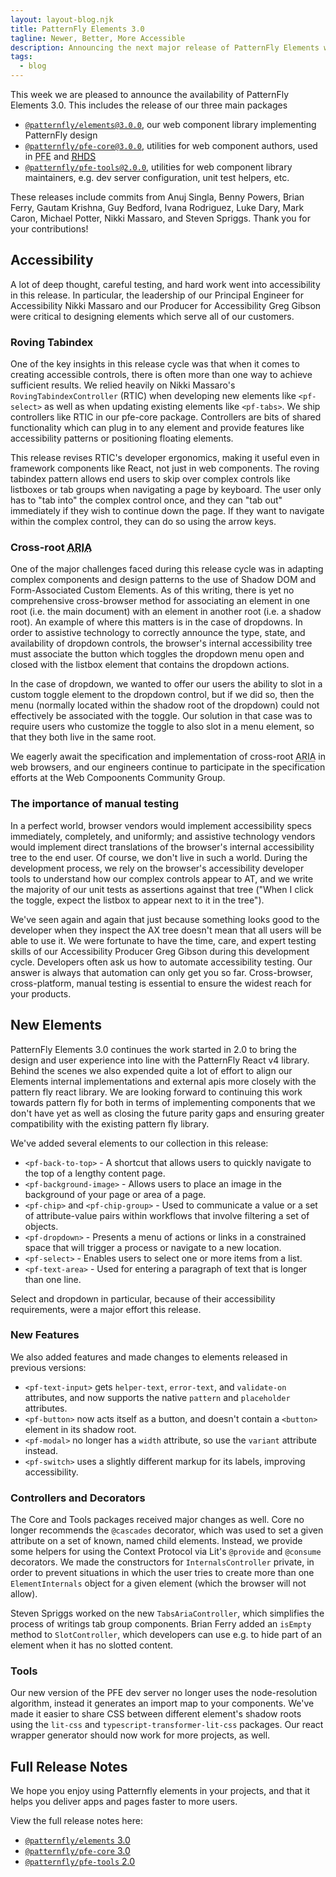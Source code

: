 ```yaml
---
layout: layout-blog.njk
title: PatternFly Elements 3.0
tagline: Newer, Better, More Accessible
description: Announcing the next major release of PatternFly Elements with more components and better accessibility.
tags:
  - blog
---
```


This week we are pleased to announce the availability of PatternFly Elements 3.0. This includes the release of our three main packages

- [`@patternfly/elements@3.0.0`][pfe3], our web component library implementing PatternFly design
- [`@patternfly/pfe-core@3.0.0`][core3], utilities for web component authors,
    used in <abbr title="PatternFly Elements">PFE</abbr> and [<abbr title="Red Hat Design System">RHDS</abbr>][rhds]
- [`@patternfly/pfe-tools@2.0.0`][tools2], utilities for web component library maintainers,
    e.g. dev server configuration, unit test helpers, etc.

These releases include commits from Anuj Singla, Benny Powers, Brian Ferry, Gautam Krishna, Guy Bedford, Ivana Rodriguez, Luke Dary, Mark Caron, Michael Potter, Nikki Massaro, and Steven Spriggs. Thank you for your contributions!

## Accessibility

A lot of deep thought, careful testing, and hard work went into accessibility in this release. In particular, the leadership of our Principal Engineer for Accessibility Nikki Massaro and our Producer for Accessibility Greg Gibson were critical to designing elements which serve all of our customers.

### Roving Tabindex

One of the key insights in this release cycle was that when it comes to creating accessible controls, there is often more than one way to achieve sufficient results. We relied heavily on Nikki Massaro's `RovingTabindexController` (<abbr>RTIC</abbr>) when developing new elements like `<pf-select>` as well as when updating existing elements like `<pf-tabs>`. We ship controllers like RTIC in our pfe-core package. Controllers are bits of shared functionality which can plug in to any element and provide features like accessibility patterns or positioning floating elements.

This release revises <abbr>RTIC</abbr>'s developer ergonomics, making it useful even in framework components like React, not just in web components. The roving tabindex pattern allows end users to skip over complex controls like listboxes or tab groups when navigating a page by keyboard. The user only has to "tab into" the complex control once, and they can "tab out" immediately if they wish to continue down the page. If they want to navigate within the complex control, they can do so using the arrow keys.

### Cross-root <abbr title="Accessible Rich Internet Applications">ARIA</abbr>

One of the major challenges faced during this release cycle was in adapting complex components and design patterns to the use of Shadow DOM and Form-Associated Custom Elements. As of this writing, there is yet no comprehensive cross-browser method for associating an element in one root (i.e. the main document) with an element in another root (i.e. a shadow root). An example of where this matters is in the case of dropdowns. In order to assistive technology to correctly announce the type, state, and availability of dropdown controls, the browser's internal accessibility tree must associate the button which toggles the dropdown menu open and closed with the listbox element that contains the dropdown actions.

In the case of dropdown, we wanted to offer our users the ability to slot in a custom toggle element to the dropdown control, but if we did so, then the menu (normally located within the shadow root of the dropdown) could not effectively be associated with the toggle. Our solution in that case was to require users who customize the toggle to also slot in a menu element, so that they both live in the same root.

We eagerly await the specification and implementation of cross-root <abbr title="Accessible Rich Internet Applications">ARIA</abbr> in web browsers, and our engineers continue to participate in the specification efforts at the Web Compoonents Community Group.

### The importance of manual testing

In a perfect world, browser vendors would implement accessibility specs immediately, completely, and uniformly; and assistive technology vendors would implement direct translations of the browser's internal accessibility tree to the end user. Of course, we don't live in such a world. During the development process, we rely on the browser's accessibility developer tools to understand how our complex controls appear to <abbr>AT</abbr>, and we write the majority of our unit tests as assertions against that tree ("When I click the toggle, expect the listbox to appear next to it in the tree").

We've seen again and again that just because something looks good to the developer when they inspect the AX tree doesn't mean that all users will be able to use it. We were fortunate to have the time, care, and expert testing skills of our Accessibility Producer Greg Gibson during this development cycle. Developers often ask us how to automate accessibility testing. Our answer is always that automation can only get you so far. Cross-browser, cross-platform, manual testing is essential to ensure the widest reach for your products.

## New Elements

PatternFly Elements 3.0 continues the work started in 2.0 to bring the design and user experience into line with the PatternFly React v4 library. Behind the scenes we also expended quite a lot of effort to align our Elements internal implementations and external apis more closely with the pattern fly react library. We are looking forward to continuing this work towards pattern fly for both in terms of implementing components that we don't have yet as well as closing the future parity gaps and ensuring greater compatibility with the existing pattern fly library.

We've added several elements to our collection in this release:

- `<pf-back-to-top>` - A shortcut that allows users to quickly navigate to the top of a lengthy content page.
- `<pf-background-image>` - Allows users to place an image in the background of your page or area of a page.
- `<pf-chip>` and `<pf-chip-group>` - Used to communicate a value or a set of attribute-value pairs within workflows that involve filtering a set of objects.
- `<pf-dropdown>` - Presents a menu of actions or links in a constrained space that will trigger a process or navigate to a new location.
- `<pf-select>` - Enables users to select one or more items from a list.
- `<pf-text-area>` - Used for entering a paragraph of text that is longer than one line.

Select and dropdown in particular, because of their accessibility requirements, were a major effort this release.

### New Features

We also added features and made changes to elements released in previous versions:
- `<pf-text-input>` gets `helper-text`, `error-text`, and `validate-on` attributes, and now supports the native `pattern` and `placeholder` attributes.
- `<pf-button>` now acts itself as a button, and doesn't contain a `<button>` element in its shadow root.
- `<pf-modal>` no longer has a `width` attribute, so use the `variant` attribute instead.
- `<pf-switch>` uses a slightly different markup for its labels, improving accessibility.

### Controllers and Decorators
The Core and Tools packages received major changes as well. Core no longer recommends the `@cascades` decorator, which was used to set a given attribute on a set of known, named child elements. Instead, we provide some helpers for using the Context Protocol via Lit's `@provide` and `@consume` decorators. We made the constructors for `InternalsController` private, in order to prevent situations in which the user tries to create more than one `ElementInternals` object for a given element (which the browser will not allow).

Steven Spriggs worked on the new `TabsAriaController`, which simplifies the process of writings tab group components. Brian Ferry added an `isEmpty` method to `SlotController`, which developers can use e.g. to hide part of an element when it has no slotted content.

### Tools
Our new version of the PFE dev server no longer uses the node-resolution algorithm, instead it generates an import map to your components. We've made it easier to share CSS between different element's shadow roots using the `lit-css` and `typescript-transformer-lit-css` packages. Our react wrapper generator should now work for more projects, as well.

## Full Release Notes

We hope you enjoy using Patternfly elements in your projects, and that it helps you deliver apps and pages faster to more users.

View the full release notes here:
 - [`@patternfly/elements` 3.0][pfe-release]
 - [`@patternfly/pfe-core` 3.0][core-release]
 - [`@patternfly/pfe-tools` 2.0][tools-release]

[pfe3]: https://www.npmjs.com/package/@patternfly/elements/v/3.0.0
[core3]: https://www.npmjs.com/package/@patternfly/pfe-core/v/3.0.0
[tools2]: https://www.npmjs.com/package/@patternfly/pfe-tools/v/2.0.0
[rhds]: https://ux.redhat.com
[pfe-release]: https://github.com/patternfly/patternfly-elements/releases/tag/%40patternfly%2Felements%403.0.0
[core-release]: https://github.com/patternfly/patternfly-elements/releases/tag/%40patternfly%2Fpfe-core%403.0.0
[tools-release]: https://github.com/patternfly/patternfly-elements/releases/tag/%40patternfly%2Fpfe-tools%402.0.0
